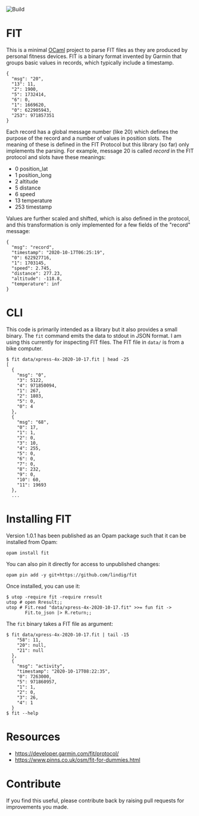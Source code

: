 

![Build](https://github.com/lindig/fit/workflows/CI/badge.svg)

# FIT

This is a minimal [OCaml] project to parse FIT files as they are
produced by personal fitness devices. FIT is a binary format invented by
Garmin that groups basic values in records, which typically include a
timestamp.

    {
      "msg": "20",
      "13": 11,
      "2": 1900,
      "5": 1732414,
      "6": 0,
      "1": 1669620,
      "0": 622905943,
      "253": 971857351
    }

Each record has a global message number (like 20) which defines the purpose
of the record and a number of values in position slots. The meaning of
these is defined in the FIT Protocol but this library (so far) only
implements the parsing. For example, message 20 is called _record_ in
the FIT protocol and slots have these meanings:

* 0 position\_lat
* 1 position\_long
* 2 altitude
* 5 distance
* 6 speed
* 13 temperature
* 253 timestamp

Values are further scaled and shifted, which is also defined in the
protocol, and this transformation is only implemented for a few fields
of the "record" message:

    {
      "msg": "record",
      "timestamp": "2020-10-17T06:25:19",
      "0": 622927716,
      "1": 1703145,
      "speed": 2.745,
      "distance": 277.23,
      "altitude": -118.8,
      "temperature": inf
    }

# CLI

This code is primarily intended as a library but it also provides a
small binary. The `fit` command emits the data to stdout in JSON format.
I am using this currently for inspecting FIT files. The FIT file in
`data/` is from a bike computer.

    $ fit data/xpress-4x-2020-10-17.fit | head -25
    [
      {
        "msg": "0",
        "3": 5122,
        "4": 971850094,
        "1": 267,
        "2": 1803,
        "5": 0,
        "0": 4
      },
      {
        "msg": "68",
        "0": 17,
        "1": 1,
        "2": 0,
        "3": 10,
        "4": 255,
        "5": 0,
        "6": 0,
        "7": 0,
        "8": 232,
        "9": 0,
        "10": 60,
        "11": 19693
      },
      ...

# Installing FIT

Version 1.0.1 has been published as an Opam package such that it can be
installed from Opam:

    opam install fit

You can also pin it directly for access to unpublished changes:

    opam pin add -y git+https://github.com/lindig/fit

Once installed, you can use it:

    $ utop -require fit -require rresult
    utop # open Rresult;;
    utop # Fit.read "data/xpress-4x-2020-10-17.fit" >>= fun fit ->
           Fit.to_json |> R.return;;

The `fit` binary takes a FIT file as argument:

    $ fit data/xpress-4x-2020-10-17.fit | tail -15
        "58": 11,
        "20": null,
        "21": null
      },
      {
        "msg": "activity",
        "timestamp": "2020-10-17T08:22:35",
        "0": 7263000,
        "5": 971860957,
        "1": 1,
        "2": 0,
        "3": 26,
        "4": 1
      }
    $ fit --help


# Resources

* https://developer.garmin.com/fit/protocol/
* https://www.pinns.co.uk/osm/fit-for-dummies.html
# Contribute

If you find this useful, please contribute back by raising pull
requests for improvements you made.

[OCaml]:  https://www.ocaml.org/
[Opam]:   https://opam.ocaml.org/
